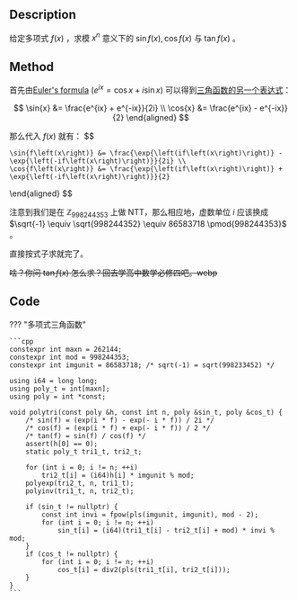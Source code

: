 ## Description

给定多项式 $f\left(x\right)$ ，求模 $x^{n}$ 意义下的 $\sin{f\left(x\right)}, \cos{f\left(x\right)}$ 与 $\tan{f\left(x\right)}$ 。

## Method

首先由[Euler's formula](https://en.wikipedia.org/wiki/Euler's_formula) $\left(e^{ix} = \cos{x} + i\sin{x}\right)$ 可以得到[三角函数的另一个表达式](https://en.wikipedia.org/wiki/Trigonometric_functions#Relationship_to_exponential_function_and_complex_numbers)：

$$
	\sin{x} &= \frac{e^{ix} + e^{-ix}}{2i} \\
	\cos{x} &= \frac{e^{ix} - e^{-ix}}{2}
\end{aligned} $$

那么代入 $f\left(x\right)$ 就有：
$$

    \sin{f\left(x\right)} &= \frac{\exp{\left(if\left(x\right)\right)} - \exp{\left(-if\left(x\right)\right)}}{2i} \\
    \cos{f\left(x\right)} &= \frac{\exp{\left(if\left(x\right)\right)} + \exp{\left(-if\left(x\right)\right)}}{2}

\\end{aligned} $$

注意到我们是在 $\mathbb{Z}_{998244353}$ 上做 NTT，那么相应地，虚数单位 $i$ 应该换成 $\sqrt{-1} \equiv \sqrt{998244352} \equiv 86583718 \pmod{998244353}$ 。

直接按式子求就完了。

~~啥？你问 $\tan{f\left(x\right)}$ 怎么求？回去学高中数学必修四吧。webp~~

## Code

??? "多项式三角函数"

    ```cpp
    constexpr int maxn = 262144;
    constexpr int mod = 998244353;
    constexpr int imgunit = 86583718; /* sqrt(-1) = sqrt(998233452) */

    using i64 = long long;
    using poly_t = int[maxn];
    using poly = int *const;

    void polytri(const poly &h, const int n, poly &sin_t, poly &cos_t) {
    	/* sin(f) = (exp(i * f) - exp(- i * f)) / 2i */
    	/* cos(f) = (exp(i * f) + exp(- i * f)) / 2 */
    	/* tan(f) = sin(f) / cos(f) */
    	assert(h[0] == 0);
    	static poly_t tri1_t, tri2_t;

    	for (int i = 0; i != n; ++i)
    		tri2_t[i] = (i64)h[i] * imgunit % mod;
    	polyexp(tri2_t, n, tri1_t);
    	polyinv(tri1_t, n, tri2_t);

    	if (sin_t != nullptr) {
    		const int invi = fpow(pls(imgunit, imgunit), mod - 2);
    		for (int i = 0; i != n; ++i)
    			sin_t[i] = (i64)(tri1_t[i] - tri2_t[i] + mod) * invi % mod;
    	}
    	if (cos_t != nullptr) {
    		for (int i = 0; i != n; ++i)
    			cos_t[i] = div2(pls(tri1_t[i], tri2_t[i]));
    	}
    }
    ```
